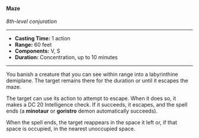 #### Maze
*8th-level conjuration*
___
- **Casting Time:** 1 action
- **Range:** 60 feet
- **Components:** V, S
- **Duration:** Concentration, up to 10 minutes
---
You banish a creature that you can see within range into a labyrinthine demiplane. The target remains there for the duration or until it escapes the maze.

The target can use its action to attempt to escape. When it does so, it makes a DC 20 Intelligence check. If it succeeds, it escapes, and the spell ends (a **minotaur** or **goristro** demon automatically succeeds).

When the spell ends, the target reappears in the space it left or, if that space is occupied, in the nearest unoccupied space.




